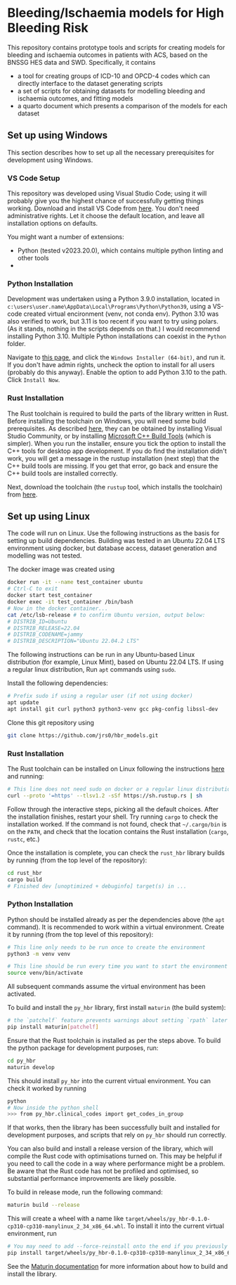 # Bleeding/Ischaemia models for High Bleeding Risk

This repository contains prototype tools and scripts for creating models for bleeding and ischaemia outcomes in patients with ACS, based on the BNSSG HES data and SWD. Specifically, it contains
- a tool for creating groups of ICD-10 and OPCD-4 codes which can directly interface to the dataset generating scripts
- a set of scripts for obtaining datasets for modelling bleeding and ischaemia outcomes, and fitting models
- a quarto document which presents a comparison of the models for each dataset

## Set up using Windows

This section describes how to set up all the necessary prerequisites for development using Windows.

### VS Code Setup

This repository was developed using Visual Studio Code; using it will probably give you the highest chance of successfully getting things working. Download and install VS Code from [here](https://code.visualstudio.com/). You don't need administrative rights. Let it choose the default location, and leave all installation options on defaults.

You might want a number of extensions:
- Python (tested v2023.20.0), which contains multiple python linting and other tools
-  

### Python Installation

Development was undertaken using a Python 3.9.0 installation, located in `c:\users\user.name\AppData\Local\Programs\Python\Python39`, using a VS-code created virtual encironment (venv, not conda env). Python 3.10 was also verified to work, but 3.11 is too recent if you want to try using polars. (As it stands, nothing in the scripts depends on that.) I would recommend installing Python 3.10. Multiple Python installations can coexist in the `Python` folder.

Navigate to [this page](https://www.python.org/downloads/release/python-3100/), and click the `Windows Installer (64-bit)`, and run it. If you don't have admin rights, uncheck the option to install for all users (probably do this anyway). Enable the option to add Python 3.10 to the path. Click `Install Now`.

### Rust Installation

The Rust toolchain is required to build the parts of the library written in Rust. Before installing the toolchain on Windows, you will need some build prerequisites. As described [here](https://learn.microsoft.com/en-us/windows/dev-environment/rust/setup), they can be obtained by installing Visual Studio Community, or by installing [Microsoft C++ Build Tools](https://visualstudio.microsoft.com/visual-cpp-build-tools/) (which is simpler). When you run the installer, ensure you tick the option to install the C++ tools for desktop app development. If you do find the installation didn't work, you will get a message in the rustup installation (next step) that the C++ build tools are missing. If you get that error, go back and ensure the C++ build tools are installed correctly.

Next, download the toolchain (the `rustup` tool, which installs the toolchain) from [here](https://www.rust-lang.org/tools/install). 

## Set up using Linux

The code will run on Linux. Use the following instructions as the basis for setting up build dependencies. Building was tested in an Ubuntu 22.04 LTS environment using docker, but database access, dataset generation and modelling was not tested.

The docker image was created using

```bash
docker run -it --name test_container ubuntu
# Ctrl-C to exit
docker start test_container
docker exec -it test_container /bin/bash
# Now in the docker container...
cat /etc/lsb-release # to confirm Ubuntu version, output below:
# DISTRIB_ID=Ubuntu
# DISTRIB_RELEASE=22.04
# DISTRIB_CODENAME=jammy
# DISTRIB_DESCRIPTION="Ubuntu 22.04.2 LTS"
```

The following instructions can be run in any Ubuntu-based Linux distribution (for example, Linux Mint), based on Ubuntu 22.04 LTS. If using a regular linux distribution, Run `apt` commands using `sudo`.

Install the following dependencies:

```bash
# Prefix sudo if using a regular user (if not using docker)
apt update
apt install git curl python3 python3-venv gcc pkg-config libssl-dev
```

Clone this git repository using

```bash
git clone https://github.com/jrs0/hbr_models.git
```

### Rust Installation

The Rust toolchain can be installed on Linux following the instructions [here](https://forge.rust-lang.org/infra/other-installation-methods.html#other-ways-to-install-rustup) and running:

```bash
# This line does not need sudo on docker or a regular linux distribution
curl --proto '=https' --tlsv1.2 -sSf https://sh.rustup.rs | sh
```

Follow through the interactive steps, picking all the default choices. After the installation finishes, restart your shell. Try running `cargo` to check the installation worked. If the command is not found, check that `~/.cargo/bin` is on the `PATH`, and check that the location contains the Rust installation (`cargo`, `rustc`, etc.)

Once the installation is complete, you can check the `rust_hbr` library builds by running (from the top level of the repository):

```bash
cd rust_hbr
cargo build
# Finished dev [unoptimized + debuginfo] target(s) in ...
```

### Python Installation

Python should be installed already as per the dependencies above (the `apt` command). It is recommended to work within a virtual environment. Create it by running (from the top level of this repository):

```bash
# This line only needs to be run once to create the environment
python3 -m venv venv

# This line should be run every time you want to start the environment in a console
source venv/bin/activate
```

All subsequent commands assume the virtual environment has been activated.

To build and install the `py_hbr` library, first install `maturin` (the build system):

```bash
# the `patchelf` feature prevents warnings about setting `rpath` later
pip install maturin[patchelf]
```

Ensure that the Rust toolchain is installed as per the steps above. To build the python package for development purposes, run:

```bash
cd py_hbr
maturin develop
```

This should install `py_hbr` into the current virtual environment. You can check it worked by running

```bash
python
# Now inside the python shell
>>> from py_hbr.clinical_codes import get_codes_in_group
```

If that works, then the library has been successfully built and installed for development purposes, and scripts that rely on `py_hbr` should run correctly. 

You can also build and install a release version of the library, which will compile the Rust code with optimisations turned on. This may be helpful if you need to call the code in a way where performance might be a problem. Be aware that the Rust code has not be profiled and optimised, so substantial performance improvements are likely possible.

To build in release mode, run the following command:

```bash
maturin build --release
```

This will create a wheel with a name like `target/wheels/py_hbr-0.1.0-cp310-cp310-manylinux_2_34_x86_64.whl`. To install it into the current virtual environment, run

```bash
# You may need to add --force-reinstall onto the end if you previously ran `maturin develop`
pip install target/wheels/py_hbr-0.1.0-cp310-cp310-manylinux_2_34_x86_64.whl
```

See the [Maturin documentation](https://github.com/PyO3/maturin) for more information about how to build and install the library.